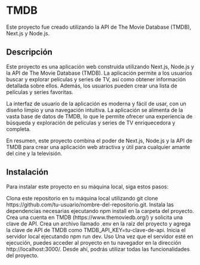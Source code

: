 <h1>TMDB</h1>

<p>Este proyecto fue creado utilizando la API de The Movie Database (TMDB), Next.js y Node.js.</p>

<h2>Descripción</h2>

<p>Este proyecto es una aplicación web construida utilizando Next.js, Node.js y la API de The Movie Database (TMDB). La aplicación permite a los usuarios buscar y explorar películas y series de TV, así como obtener información detallada sobre ellos. Además, los usuarios pueden crear una lista de películas y series favoritas.</p>

<p>La interfaz de usuario de la aplicación es moderna y fácil de usar, con un diseño limpio y una navegación intuitiva. La aplicación se alimenta de la vasta base de datos de TMDB, lo que le permite ofrecer una experiencia de búsqueda y exploración de películas y series de TV enriquecedora y completa.<p>

<p>En resumen, este proyecto combina el poder de Next.js, Node.js y la API de TMDB para crear una aplicación web atractiva y útil para cualquier amante del cine y la televisión.<p>

<h2>Instalación</h2>

<p>Para instalar este proyecto en su máquina local, siga estos pasos:<p>

<p>Clona este repositorio en tu máquina local utilizando git clone https://github.com/tu-usuario/nombre-del-repositorio.git.
Instala las dependencias necesarias ejecutando npm install en la carpeta del proyecto.
Crea una cuenta en TMDB (https://www.themoviedb.org/) y solicita una clave de API.
Crea un archivo llamado .env en la raíz del proyecto y agrega la clave de API de TMDB como TMDB_API_KEY=tu-clave-de-api.
Inicia el servidor local ejecutando npm run dev.
Uso
Una vez que el servidor esté en ejecución, puedes acceder al proyecto en tu navegador en la dirección http://localhost:3000/. Desde ahí, podrás utilizar todas las funcionalidades del proyecto.<p>
